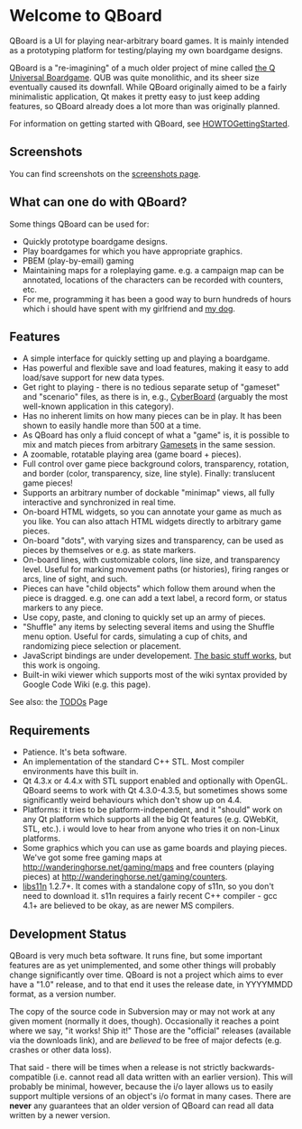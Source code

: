 # Welcome to QBoard #

QBoard is a UI for playing near-arbitrary board games. It is mainly intended as
a prototyping platform for testing/playing my own boardgame designs.

QBoard is a "re-imagining" of a much older project of mine called
[the Q Universal Boardgame](http://qub.sourceforge.net|QUB,). QUB was quite monolithic, and its sheer size eventually caused its downfall. While QBoard originally aimed to be a fairly minimalistic application, Qt makes it pretty easy to just keep adding features, so QBoard already does a lot more than was originally planned.

For information on getting started with QBoard, see [HOWTOGettingStarted](HOWTOGettingStarted.md).

## Screenshots ##

You can find screenshots on the [screenshots page](Screenshots.md).

## What can one do with QBoard? ##

Some things QBoard can be used for:

  * Quickly prototype boardgame designs.
  * Play boardgames for which you have appropriate graphics.
  * PBEM (play-by-email) gaming
  * Maintaining maps for a roleplaying game. e.g. a campaign map can be annotated, locations of the characters can be recorded with counters, etc.
  * For me, programming it has been a good way to burn hundreds of hours which i should have spent with my girlfriend and [my dog](http://picasaweb.google.com/sgbeal/TheDog).

## Features ##

  * A simple interface for quickly setting up and playing a boardgame.
  * Has powerful and flexible save and load features, making it easy to add load/save support for new data types.
  * Get right to playing - there is no tedious separate setup of "gameset" and "scenario" files, as there is in, e.g., [CyberBoard](http://cyberboard.brainiac.com/) (arguably the most well-known application in this category).
  * Has no inherent limits on how many pieces can be in play. It has been shown to easily handle more than 500 at a time.
  * As QBoard has only a fluid concept of what a "game" is, it is possible to mix and match pieces from arbitrary [Gamesets](Gamesets.md) in the same session.
  * A zoomable, rotatable playing area (game board + pieces).
  * Full control over game piece background colors, transparency, rotation, and border (color, transparency, size, line style). Finally: translucent game pieces!
  * Supports an arbitrary number of dockable "minimap" views, all fully interactive and synchronized in real time.
  * On-board HTML widgets, so you can annotate your game as much as you like. You can also attach HTML widgets directly to arbitrary game pieces.
  * On-board "dots", with varying sizes and transparency, can be used as pieces by themselves or e.g. as state markers.
  * On-board lines, with customizable colors, line size, and transparency level. Useful for marking movement paths (or histories), firing ranges or arcs, line of sight, and such.
  * Pieces can have "child objects" which follow them around when the piece is dragged. e.g. one can add a text label, a record form, or status markers to any piece.
  * Use copy, paste, and cloning to quickly set up an army of pieces.
  * "Shuffle" any items by selecting several items and using the Shuffle menu option. Useful for cards, simulating a cup of chits, and randomizing piece selection or placement.
  * JavaScript bindings are under developement. [The basic stuff works](JavaScript.md), but this work is ongoing.
  * Built-in wiki viewer which supports most of the wiki syntax provided by Google Code Wiki (e.g. this page).

See also: the [TODOs](TODOs.md) Page

## Requirements ##

  * Patience. It's beta software.
  * An implementation of the standard C++ STL. Most compiler environments have this built in.
  * Qt 4.3.x or 4.4.x with STL support enabled and optionally with OpenGL. QBoard seems to work with Qt 4.3.0-4.3.5, but sometimes shows some significantly weird behaviours which don't show up on 4.4.
  * Platforms: it tries to be platform-independent, and it "should" work on any Qt platform which supports all the big Qt features (e.g. QWebKit, STL, etc.). i would love to hear from anyone who tries it on non-Linux platforms.
  * Some graphics which you can use as game boards and playing pieces. We've got some free gaming maps at http://wanderinghorse.net/gaming/maps and free counters (playing pieces) at http://wanderinghorse.net/gaming/counters.
  * [libs11n](http://s11n.net) 1.2.7+. It comes with a standalone copy of s11n, so you don't need to download it. s11n requires a fairly recent C++ compiler - gcc 4.1+ are believed to be okay, as are newer MS compilers.


## Development Status ##

QBoard is very much beta software. It runs fine, but some important
features are as yet unimplemented, and some other things will probably
change significantly over time. QBoard is not a project which aims to ever have a "1.0" release, and to that end it uses the release date, in YYYYMMDD format, as a version number.

The copy of the source code in Subversion may or may not work at any given
moment (normally it does, though). Occasionally it reaches a point where we say, "it works! Ship it!" Those are the "official" releases (available via the
downloads link), and are _believed_ to be free of major defects
(e.g. crashes or other data loss).

That said - there will be times when a release is not strictly backwards-compatible (i.e. cannot read all data written with an earlier version). This will probably be minimal, however, because the i/o layer allows us to easily support multiple versions of an object's i/o format in many cases. There are **never** any guarantees that an older version of QBoard can read all data written by a newer version.